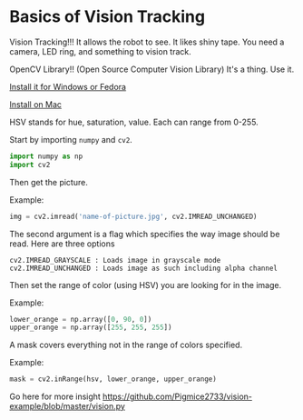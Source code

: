 # Basics of Vision Tracking
Vision Tracking!!! It allows the robot to see. It likes shiny tape. You need a camera, LED ring, and something to vision track.


OpenCV Library!! (Open Source Computer Vision Library)
It's a thing. Use it. 

[Install it for Windows or Fedora](http://opencv-python-tutroals.readthedocs.io/en/latest/py_tutorials/py_setup/py_setup_in_windows/py_setup_in_windows.html#install-opencv-python-in-windows)

[Install on Mac](https://www.learnopencv.com/install-opencv-3-on-yosemite-osx-10-10-x/)

HSV stands for hue, saturation, value. Each can range from 0-255.

Start by importing ```numpy``` and ```cv2```.

```python
import numpy as np
import cv2
```
Then get the picture.

Example:
```python
img = cv2.imread('name-of-picture.jpg', cv2.IMREAD_UNCHANGED)
```
The second argument is a flag which specifies the way image should be read. Here are three options
```cv2.IMREAD_COLOR : Loads a color image. Any transparency of image will be neglected. It is the default flag.
cv2.IMREAD_GRAYSCALE : Loads image in grayscale mode
cv2.IMREAD_UNCHANGED : Loads image as such including alpha channel
```
Then set the range of color (using HSV) you are looking for in the image.

Example:
```python
lower_orange = np.array([0, 90, 0])
upper_orange = np.array([255, 255, 255])
```
A mask covers everything not in the range of colors specified.

Example:
```python
mask = cv2.inRange(hsv, lower_orange, upper_orange)
```
Go here for more insight
https://github.com/Pigmice2733/vision-example/blob/master/vision.py
 
